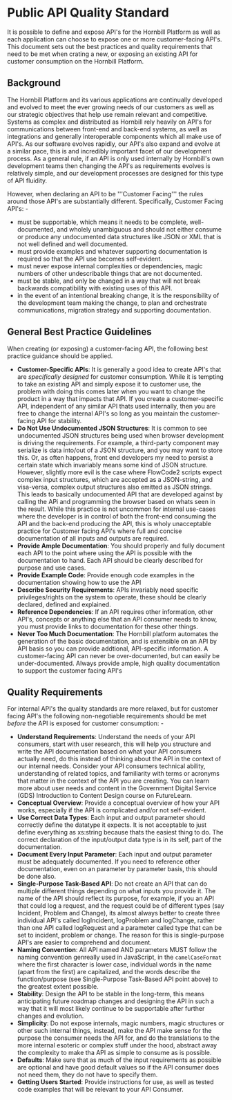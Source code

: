 # Public API Quality Standard
It is possible to define and expose API's for the Hornbill Platform as well as each application can choose to expose one or more customer-facing API's. This document sets out the best practices and quality requirements that need to be met when crating a new, or exposing an existing API for customer consumption on the Hornbill Platform.

## Background
The Hornbill Platform and its various applications are continually developed and evolved to meet the ever growing needs of our customers as well as our strategic objectives that help use remain relevant and competitive. Systems as complex and distributed as Hornbill rely heavily on API's for communications between front-end and back-end systems, as well as integrations and generally interoperable components which all make use of API's.  As our software evolves rapidly, our API's also expand and evolve at a similar pace, this is and incredibly important facet of our development process. As a general rule, if an API is only used internally by Hornbill's own development teams then changing the API's as requirements evolves is relatively simple, and our development processes are designed for this type of API fluidity. 

However, when declaring an API to be '''Customer Facing''' the rules around those API's are substantially different. Specifically, Customer Facing API's: -

- must be supportable, which means it needs to be complete, well-documented, and wholely unambiguous and should not either consume or produce any undocumented data structures like JSON or XML that is not well defined and well documented.
- must provide examples and whatever supporting documentation is required so that the API use becomes self-evident. 
- must never expose internal complexities or dependencies, magic numbers of other undescribable things that are not documented. 
- must be stable, and only be changed in a way that will not break backwards compatibility with existing uses of this API.
- in the event of an intentional breaking change, it is the responsibility of the development team making the change, to plan and orchestrate communications, migration strategy and supporting documentation. 

## General Best Practice Guidelines
When creating (or exposing) a customer-facing API, the following best practice guidance should be applied. 

- __Customer-Specific APIs__: It is generally a good idea to create API's that are *specifically designed* for customer consumption.  While it is tempting to take an existing API and simply expose it to customer use, the problem with doing this comes later when you want to change the product in a way that impacts that API.  If you create a customer-specific API, independent of any similar API thats used internally, then you are free to change the internal API's so long as you maintain the customer-facing API for stability.
- __Do Not Use Undocumented JSON Structures__: It is common to see undocumented JSON structures being used when browser development is driving the requirements.  For example, a third-party component may serialize is data into/out of a JSON structure, and you may want to store this. Or, as often happens, front end developers my need to persist a certain state which invariably means some kind of JSON structure. However, slightly more evil is the case where FlowCode2 scripts expect complex input structures, which are accepted as a JSON-string, and visa-versa, complex output structures also emitted as JSON strings.  This leads to basically undocumented API that are developed against by calling the APi and programming the browser based on whats seen in the result. While this practice is not uncommon for internal use-cases where the developer is in control of both the front-end consuming the API and the back-end producing the API, this is wholy unacceptable practice for Customer facing API's where full and concise documentation of all inputs and outputs are required.
- __Provide Ample Documentation__: You should properly and fully document each API to the point where using the API is possible with the documentation to hand.  Each API should be clearly described for purpose and use cases. 
- __Provide Example Code__: Provide enough code examples in the documentation showing how to use the API
- __Describe Security Requirements__: APIs invariably need specific privileges/rights on the system to operate, these should be clearly declared, defined and explained. 
- __Reference Dependencies__: If an API requires other information, other API's, concepts or anything else that an API consumer needs to know, you must provide links to documentation for these other things. 
- __Never Too Much Documentation__: The Hornbill platform automates the generation of  the basic documentation, and is extensible on an API by API basis so you can provide addtional, API-specific information.  A customer-facing API can never be over-documented, but can easily be under-documented.  Always provide ample, high quality documentation to support the customer facing API's

## Quality Requirements
For internal API's the quality standards are more relaxed, but for customer facing API's the following non-negotiable requirements should be met *before* the API is exposed for customer consumption: -

* __Understand Requirements__:  Understand the needs of your API consumers, start with user research, this will help you structure and write the API documentation based on what your API consumers actually need, do this instead of thinking about the API in the context of our internal needs.  Consider your API consumers technical ability, understanding of related topics, and familiarity with terms or acronyms that matter in the context of the API you are creating.
You can learn more about user needs and content in the Government Digital Service (GDS) Introduction to Content Design course on FutureLearn.
* __Conceptual Overview__: Provide a conceptual overview of how your API works, especially if the API is complicated and/or not self-evident.
* __Use Correct Data Types__: Each input and output parameter should correctly define the datatype it expects. It is not acceptable to just define everything as xs:string because thats the easiest thing to do.  The correct declaration of the input/output data type is in its self, part of the documentation. 
* __Document Every Input Parameter__: Each input and output parameter must be adequately documented.  If you need to reference other documentation, even on an parameter by parameter basis, this should be done also. 
* __Single-Purpose Task-Based API__: Do not create an API that can do multiple different things depending on what inputs you provide it.  The name of  the API should reflect its purpose, for example, if you an API that could log a request, and the request could be of different types (say Incident, Problem and Change), its almost always better to create three individual API's called logIncident, logProblem and logChange, rather than one API called logRequest and a parameter called type that can be set to incident, problem or change.  The reason for this is single-purpose API's are easier to comprehend and document. 
* __Naming Convention__: All API named AND parameters MUST follow the naming convention genreally used in JavaScript, in the `camelCaseFormat` where the first character is lower case, individual words in the name (apart from the first) are capitalized, and the words describe the function/purpose (see Single-Purpose Task-Based API point above) to the greatest extent possible.  
* __Stability__: Design the API to be stable in the long-term, this means anticipating future roadmap changes and designing the API in such a way that it will most likely continue to be supportable after further changes and evolution. 
* __Simplicity__: Do not expose internals, magic numbers, magic structures or other such internal things, instead, make the API make sense for the purpose the consumer needs the API for, and do the translations to the more internal esoteric or complex stuff under the hood, abstract away the complexity to make tha API as simple to consume as is possible. 
* __Defaults__: Make sure that as much of the input requirements as possible are optional and have good default values so if the API consumer does not need them, they do not have to specify them.
* __Getting Users Started__: Provide instructions for use, as well as tested code examples that will be relevant to your API Consumer. 


